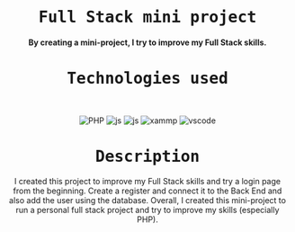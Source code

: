 <p align="center">
<h1 align="center"><samp>Full Stack mini project</samp></h1>
<h4 align="center">By creating a mini-project, I try to improve my Full Stack skills.</h4>  
</p>

<p align="center"><h1 align="center"><samp>Technologies used</samp></h1></p>
<br/>
<p align="center">
  <img src="https://img.shields.io/badge/-PHP-9cf?style=for-the-badge&logo=php" alt="PHP" />
  <img src="https://img.shields.io/badge/-Javascript-yellowgreen?style=for-the-badge&logo=javascript" alt="js" />
  <img src="https://img.shields.io/badge/-My Sql-yellow?style=for-the-badge&logo=mysql" alt="js" />
  <img src="https://img.shields.io/badge/-Xammp-orange?style=for-the-badge&logo=xammp" alt="xammp" />
  <img src="https://img.shields.io/badge/-Vscode-blue?style=for-the-badge&logo=vscode" alt="vscode" />
</p>

<p align="center"><h1 align="center"><samp>Description</samp></h1></p>
<p align='center'>
I created this project to improve my Full Stack skills and try a login page from the beginning. Create a register and connect it to the Back End and also add the user using the database.
Overall,
I created this mini-project to run a personal full stack project and try to improve my skills (especially PHP).
</p>
